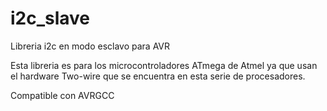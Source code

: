 i2c_slave
=========

Libreria i2c en modo esclavo para AVR

Esta libreria es para los microcontroladores ATmega de Atmel
ya que usan el hardware Two-wire que se encuentra en esta serie
de procesadores.

Compatible con AVRGCC
